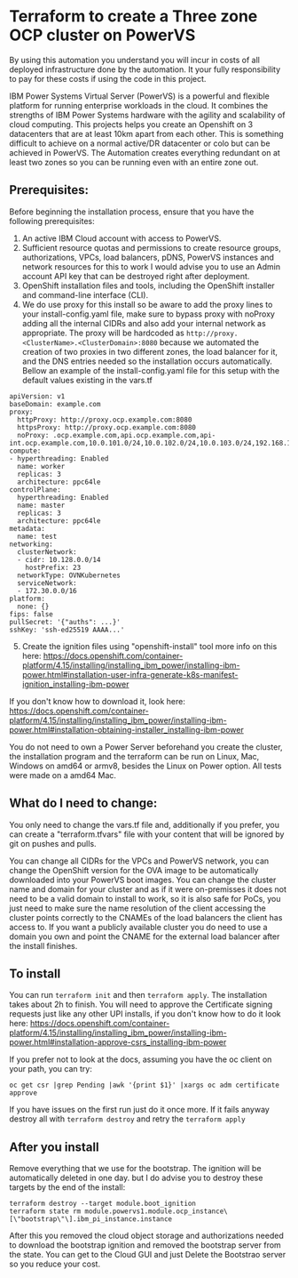 # Terraform to create a Three zone OCP cluster on PowerVS
By using this automation you understand you will incur in costs of all deployed infrastructure done by the automation. It your fully responsibility to pay for these costs if using the code in this project.

IBM Power Systems Virtual Server (PowerVS) is a powerful and flexible platform for running enterprise workloads in the cloud. It combines the strengths of IBM Power Systems hardware with the agility and scalability of cloud computing. 
This projects helps you create an Openshift on 3 datacenters that are at least 10km apart from each other. This is something difficult to achieve on a normal active/DR datacenter or colo but can be achieved in PowerVS.
The Automation creates everything redundant on at least two zones so you can be running even with an entire zone out.

## Prerequisites:
Before beginning the installation process, ensure that you have the following prerequisites:

1) An active IBM Cloud account with access to PowerVS.
2) Sufficient resource quotas and permissions to create resource groups, authorizations, VPCs, load balancers, pDNS, PowerVS instances and network resources for this to work I would advise you to use an Admin account API key that can be destroyed right after deployment.
3) OpenShift installation files and tools, including the OpenShift installer and command-line interface (CLI).
4) We do use proxy for this install so be aware to add the proxy lines to your install-config.yaml file, make sure to bypass proxy with noProxy adding all the internal CIDRs and also add your internal network as appropriate. The proxy will be hardcoded as `http://proxy.<ClusterName>.<ClusterDomain>:8080` because we automated the creation of two proxies in two different zones, the load balancer for it, and the DNS entries needed so the installation occurs automatically. Bellow an example of the install-config.yaml file for this setup with the default values existing in the vars.tf

```
apiVersion: v1
baseDomain: example.com
proxy:
  httpProxy: http://proxy.ocp.example.com:8080
  httpsProxy: http://proxy.ocp.example.com:8080
  noProxy: .ocp.example.com,api.ocp.example.com,api-int.ocp.example.com,10.0.101.0/24,10.0.102.0/24,10.0.103.0/24,192.168.101.0/24,192.168.102.0/24,192.168.103.0/24
compute: 
- hyperthreading: Enabled 
  name: worker
  replicas: 3 
  architecture: ppc64le
controlPlane: 
  hyperthreading: Enabled 
  name: master
  replicas: 3 
  architecture: ppc64le
metadata:
  name: test 
networking:
  clusterNetwork:
  - cidr: 10.128.0.0/14 
    hostPrefix: 23 
  networkType: OVNKubernetes 
  serviceNetwork: 
  - 172.30.0.0/16
platform:
  none: {} 
fips: false 
pullSecret: '{"auths": ...}' 
sshKey: 'ssh-ed25519 AAAA...' 
```
5) Create the ignition files using "openshift-install" tool more info on this here:
   https://docs.openshift.com/container-platform/4.15/installing/installing_ibm_power/installing-ibm-power.html#installation-user-infra-generate-k8s-manifest-ignition_installing-ibm-power

If you don't know how to download it, look here: https://docs.openshift.com/container-platform/4.15/installing/installing_ibm_power/installing-ibm-power.html#installation-obtaining-installer_installing-ibm-power

You do not need to own a Power Server beforehand you create the cluster, the installation program and the terraform can be run on Linux, Mac, Windows on amd64 or armv8, besides the Linux on Power option. All tests were made on a amd64 Mac.

## What do I need to change:
You only need to change the vars.tf file and, additionally if you prefer, you can create a "terraform.tfvars" file with your content that will be ignored by git on pushes and pulls.

You can change all CIDRs for the VPCs and PowerVS network, you can change the OpenShift version for the OVA image to be automatically downloaded into your PowerVS boot images. You can change the cluster name and domain for your cluster and as if it were on-premisses it does not need to be a valid domain to install to work, so it is also safe for PoCs, you just need to make sure the name resolution of the client accessing the cluster points correctly to the CNAMEs of the load balancers the client has access to. If you want a publicly available cluster you do need to use a domain you own and point the CNAME for the external load balancer after the install finishes.

## To install
You can run `terraform init` and then `terraform apply`. The installation takes about 2h to finish. You will need to approve the Certificate signing requests just like any other UPI installs, if you don't know how to do it look here: https://docs.openshift.com/container-platform/4.15/installing/installing_ibm_power/installing-ibm-power.html#installation-approve-csrs_installing-ibm-power

If you prefer not to look at the docs, assuming you have the oc client on your path, you can try:
```
oc get csr |grep Pending |awk '{print $1}' |xargs oc adm certificate approve
```

If you have issues on the first run just do it once more. If it fails anyway destroy all with `terraform destroy` and retry the `terraform apply`

## After you install
Remove everything that we use for the bootstrap. The ignition will be automatically deleted in one day. but I do advise you to destroy these targets by the end of the install:
```
terraform destroy --target module.boot_ignition
terraform state rm module.powervs1.module.ocp_instance\[\"bootstrap\"\].ibm_pi_instance.instance
```
After this you removed the cloud object storage and authorizations needed to download the bootstrap ignition and removed the bootstrap server from the state. You can get to the Cloud GUI and just Delete the Bootstrao server so you reduce your cost.
